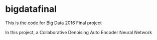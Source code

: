# bigdatafinal
This is the code for Big Data 2016 Final project

In this project, a Collaborative Denoising Auto Encoder Neural Network
